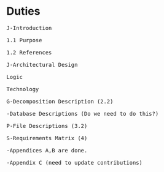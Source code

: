 # Duties #

<pre>
J-Introduction<br>
1.1 Purpose<br>
1.2 References<br>
J-Architectural Design<br>
Logic<br>
Technology<br>
G-Decomposition Description (2.2)<br>
-Database Descriptions (Do we need to do this?)<br>
P-File Descriptions (3.2)<br>
S-Requirements Matrix (4)<br>
-Appendices A,B are done.<br>
-Appendix C (need to update contributions)<br>
</pre>